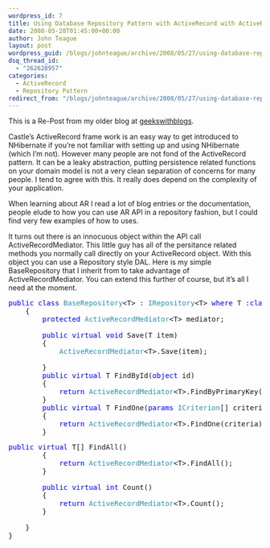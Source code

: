 ```yaml
---
wordpress_id: 7
title: Using Database Repository Pattern with ActiveRecord with ActiveRecordMediator
date: 2008-05-28T01:45:00+00:00
author: John Teague
layout: post
wordpress_guid: /blogs/johnteague/archive/2008/05/27/using-database-repository-pattern-with-activerecord-with-activerecordmediator.aspx
dsq_thread_id:
  - "262628957"
categories:
  - ActiveRecord
  - Repository Pattern
redirect_from: "/blogs/johnteague/archive/2008/05/27/using-database-repository-pattern-with-activerecord-with-activerecordmediator.aspx/"
---
```

This is a Re-Post from my older blog at [geekswithblogs](http://geekswithblogs.net/johnteague/archive/2008/04/23/using-database-repository-pattern-with-activerecord-with-activerecordmediator.aspx).

Castle’s ActiveRecord frame work is an easy way to get introduced to NHibernate if you’re not familiar with setting up and using NHibernate (which I’m not). However many people are not fond of the ActiveRecord pattern. It can be a leaky abstraction, putting persistence related functions on your domain model is not a very clean separation of concerns for many people. I tend to agree with this. It really does depend on the complexity of your application. 

When learning about AR I read a lot of blog entries or the documentation, people elude to how you can use AR API in a repository fashion, but I could find very few examples of how to uses. 

It turns out there is an innocuous object within the API call ActiveRecordMediator<T>. This little guy has all of the persitance related methods you normally call directly on your ActiveRecord object. With this object you can use a Repository style DAL. Here is my simple BaseRepository that I inherit from to take advantage of ActiveRecordMediator. You can extend this further of course, but it’s all I need at the moment.

<pre><span style="color: blue">public class </span><span style="color: #2b91af">BaseRepository</span>&lt;T&gt; : <span style="color: #2b91af">IRepository</span>&lt;T&gt; <span style="color: blue">where </span>T :<span style="color: blue">class 
    </span>{
        <span style="color: blue">protected </span><span style="color: #2b91af">ActiveRecordMediator</span>&lt;T&gt; mediator;

        <span style="color: blue">public virtual void </span>Save(T item)
        {
            <span style="color: #2b91af">ActiveRecordMediator</span>&lt;T&gt;.Save(item);
            
        }
        <span style="color: blue">public virtual </span>T FindById(<span style="color: blue">object </span>id)
        {
            <span style="color: blue">return </span><span style="color: #2b91af">ActiveRecordMediator</span>&lt;T&gt;.FindByPrimaryKey(id);
        }
        <span style="color: blue">public virtual </span>T FindOne(<span style="color: blue">params </span><span style="color: #2b91af">ICriterion</span>[] criteria)
        {
            <span style="color: blue">return </span><span style="color: #2b91af">ActiveRecordMediator</span>&lt;T&gt;.FindOne(criteria);
        }</pre>

<pre><span style="color: blue">public virtual </span>T[] FindAll()
        {
            <span style="color: blue">return </span><span style="color: #2b91af">ActiveRecordMediator</span>&lt;T&gt;.FindAll();
        }

        <span style="color: blue">public virtual int </span>Count()
        {
            <span style="color: blue">return </span><span style="color: #2b91af">ActiveRecordMediator</span>&lt;T&gt;.Count();
        }
       
    }
}</pre>

[](http://11011.net/software/vspaste)